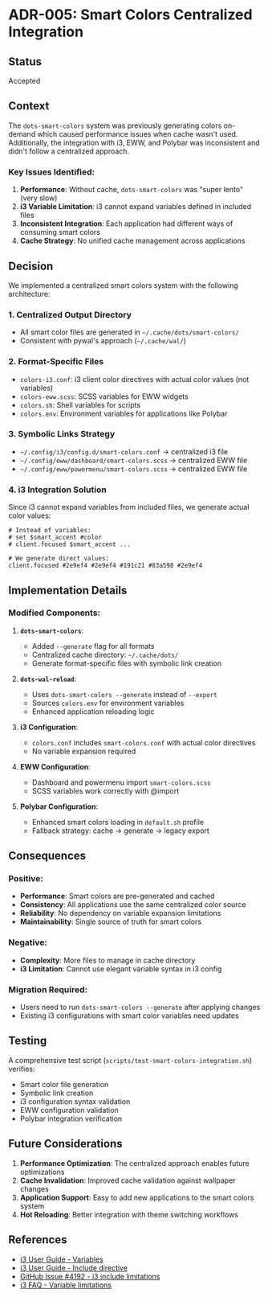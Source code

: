 # ADR-005: Smart Colors Centralized Integration

## Status

Accepted

## Context

The `dots-smart-colors` system was previously generating colors on-demand which caused performance issues when cache wasn't used. Additionally, the integration with i3, EWW, and Polybar was inconsistent and didn't follow a centralized approach.

### Key Issues Identified:

1. **Performance**: Without cache, `dots-smart-colors` was "super lento" (very slow)
2. **i3 Variable Limitation**: i3 cannot expand variables defined in included files
3. **Inconsistent Integration**: Each application had different ways of consuming smart colors
4. **Cache Strategy**: No unified cache management across applications

## Decision

We implemented a centralized smart colors system with the following architecture:

### 1. Centralized Output Directory

- All smart color files are generated in `~/.cache/dots/smart-colors/`
- Consistent with pywal's approach (`~/.cache/wal/`)

### 2. Format-Specific Files

- `colors-i3.conf`: i3 client color directives with actual color values (not variables)
- `colors-eww.scss`: SCSS variables for EWW widgets
- `colors.sh`: Shell variables for scripts
- `colors.env`: Environment variables for applications like Polybar

### 3. Symbolic Links Strategy

- `~/.config/i3/config.d/smart-colors.conf` → centralized i3 file
- `~/.config/eww/dashboard/smart-colors.scss` → centralized EWW file
- `~/.config/eww/powermenu/smart-colors.scss` → centralized EWW file

### 4. i3 Integration Solution

Since i3 cannot expand variables from included files, we generate actual color values:

```
# Instead of variables:
# set $smart_accent #color
# client.focused $smart_accent ...

# We generate direct values:
client.focused #2e9ef4 #2e9ef4 #191c21 #83a598 #2e9ef4
```

## Implementation Details

### Modified Components:

1. **`dots-smart-colors`**:

   - Added `--generate` flag for all formats
   - Centralized cache directory: `~/.cache/dots/`
   - Generate format-specific files with symbolic link creation

2. **`dots-wal-reload`**:

   - Uses `dots-smart-colors --generate` instead of `--export`
   - Sources `colors.env` for environment variables
   - Enhanced application reloading logic

3. **i3 Configuration**:

   - `colors.conf` includes `smart-colors.conf` with actual color directives
   - No variable expansion required

4. **EWW Configuration**:

   - Dashboard and powermenu import `smart-colors.scss`
   - SCSS variables work correctly with @import

5. **Polybar Configuration**:
   - Enhanced smart colors loading in `default.sh` profile
   - Fallback strategy: cache → generate → legacy export

## Consequences

### Positive:

- **Performance**: Smart colors are pre-generated and cached
- **Consistency**: All applications use the same centralized color source
- **Reliability**: No dependency on variable expansion limitations
- **Maintainability**: Single source of truth for smart colors

### Negative:

- **Complexity**: More files to manage in cache directory
- **i3 Limitation**: Cannot use elegant variable syntax in i3 config

### Migration Required:

- Users need to run `dots-smart-colors --generate` after applying changes
- Existing i3 configurations with smart color variables need updates

## Testing

A comprehensive test script (`scripts/test-smart-colors-integration.sh`) verifies:

- Smart color file generation
- Symbolic link creation
- i3 configuration syntax validation
- EWW configuration validation
- Polybar integration verification

## Future Considerations

1. **Performance Optimization**: The centralized approach enables future optimizations
2. **Cache Invalidation**: Improved cache validation against wallpaper changes
3. **Application Support**: Easy to add new applications to the smart colors system
4. **Hot Reloading**: Better integration with theme switching workflows

## References

- [i3 User Guide - Variables](https://i3wm.org/docs/userguide.html#variables)
- [i3 User Guide - Include directive](https://i3wm.org/docs/userguide.html#include)
- [GitHub Issue #4192 - i3 include limitations](https://github.com/i3/i3/issues/4192)
- [i3 FAQ - Variable limitations](https://faq.i3wm.org/question/5537/colors-from-xdefaults.1.html)
